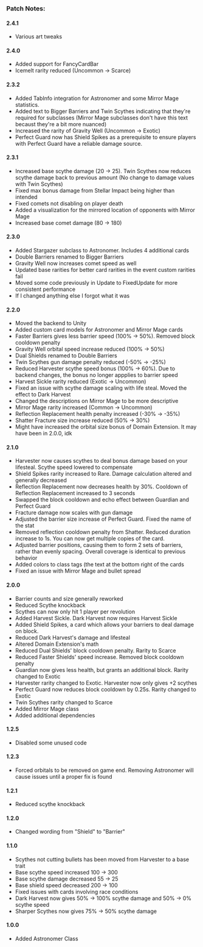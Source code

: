 ### Patch Notes:

#### 2.4.1
- Various art tweaks

#### 2.4.0
- Added support for FancyCardBar
- Icemelt rarity reduced (Uncommon -> Scarce)

#### 2.3.2
- Added TabInfo integration for Astronomer and some Mirror Mage statistics.
- Added text to Bigger Barriers and Twin Scythes indicating that they're required for subclasses (Mirror Mage subclasses don't have this text becaust they're a bit more nuanced)
- Increased the rarity of Gravity Well (Uncommon -> Exotic)
- Perfect Guard now has Shield Spikes as a prerequisite to ensure players with Perfect Guard have a reliable damage source.

#### 2.3.1
- Increased base scythe damage (20 -> 25). Twin Scythes now reduces scythe damage back to previous amount (No change to damage values with Twin Scythes)
- Fixed max bonus damage from Stellar Impact being higher than intended
- Fixed comets not disabling on player death
- Added a visualization for the mirrored location of opponents with Mirror Mage
- Increased base comet damage (80 -> 180)

#### 2.3.0
- Added Stargazer subclass to Astronomer. Includes 4 additional cards
- Double Barriers renamed to Bigger Barriers
- Gravity Well now increases comet speed as well
- Updated base rarities for better card rarities in the event custom rarities fail
- Moved some code previously in Update to FixedUpdate for more consistent performance
- If I changed anything else I forgot what it was

#### 2.2.0
- Moved the backend to Unity
- Added custom card models for Astronomer and Mirror Mage cards
- Faster Barriers gives less barrier speed (100% -> 50%). Removed block cooldown penalty
- Gravity Well orbital speed increase reduced (100% -> 50%)
- Dual Shields renamed to Double Barriers
- Twin Scythes gun damage penalty reduced (-50% -> -25%)
- Reduced Harvester scythe speed bonus (100% -> 60%). Due to backend changes, the bonus no longer appplies to barrier speed
- Harvest Sickle rarity reduced (Exotic -> Uncommon)
- Fixed an issue with scythe damage scaling with life steal. Moved the effect to Dark Harvest
- Changed the descriptions on Mirror Mage to be more descriptive
- Mirror Mage rarity increased (Common -> Uncommon)
- Reflection Replacement health penalty increased (-30% -> -35%)
- Shatter Fracture size increase reduced (50% -> 30%)
- Might have increased the orbital size bonus of Domain Extension. It may have been in 2.0.0, idk

#### 2.1.0
- Harvester now causes scythes to deal bonus damage based on your lifesteal. Scythe speed lowered to compensate
- Shield Spikes rarity increased to Rare. Damage calculation altered and generally decreased
- Reflection Replacement now decreases health by 30%. Cooldown of Reflection Replacement increased to 3 seconds
- Swapped the block cooldown and echo effect between Guardian and Perfect Guard
- Fracture damage now scales with gun damage
- Adjusted the barrier size increase of Perfect Guard. Fixed the name of the stat
- Removed reflection cooldown penalty from Shatter. Reduced duration increase to 1s. You can now get multiple copies of the card.
- Adjusted barrier positions, causing them to form 2 sets of barriers, rather than evenly spacing. Overall coverage is identical to previous behavior
- Added colors to class tags (the text at the bottom right of the cards
- Fixed an issue with Mirror Mage and bullet spread

#### 2.0.0
- Barrier counts and size generally reworked
- Reduced Scythe knockback
- Scythes can now only hit 1 player per revolution
- Added Harvest Sickle. Dark Harvest now requires Harvest Sickle
- Added Shield Spikes, a card which allows your barriers to deal damage on block.
- Reduced Dark Harvest's damage and lifesteal
- Altered Domain Extension's math
- Reduced Dual Shields' block cooldown penalty. Rarity to Scarce
- Reduced Faster Shields' speed increase. Removed block cooldown penalty
- Guardian now gives less health, but grants an additional block. Rarity changed to Exotic
- Harvester rarity changed to Exotic. Harvester now only gives +2 scythes
- Perfect Guard now reduces block cooldown by 0.25s. Rarity changed to Exotic
- Twin Scythes rarity changed to Scarce
- Added Mirror Mage class
- Added additional dependencies

#### 1.2.5
- Disabled some unused code

#### 1.2.3
- Forced orbitals to be removed on game end. Removing Astronomer will cause issues until a proper fix is found

#### 1.2.1
- Reduced scythe knockback

#### 1.2.0
- Changed wording from "Shield" to "Barrier"

#### 1.1.0
- Scythes not cutting bullets has been moved from Harvester to a base trait
- Base scythe speed increased 100 -> 300
- Base scythe damage decreased 55 -> 25
- Base shield speed decreased 200 -> 100
- Fixed issues with cards involving race conditions
- Dark Harvest now gives 50% -> 100% scythe damage and 50% -> 0% scythe speed
- Sharper Scythes now gives 75% -> 50% scythe damage

#### 1.0.0
- Added Astronomer Class
